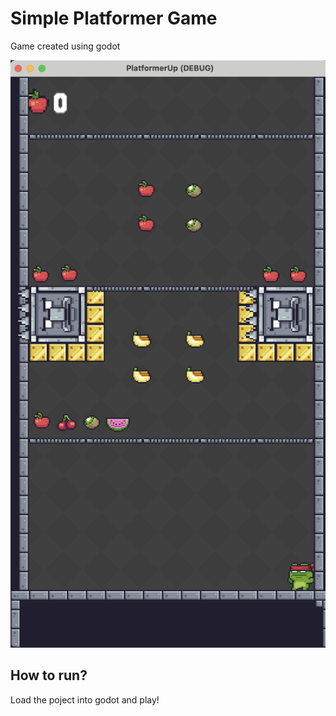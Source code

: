 # Simple Platformer Game

Game created using godot

![screen](./Assets/screenshot.png)

## How to run?

Load the poject into godot and play!
